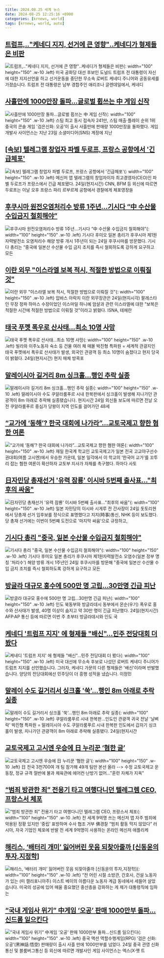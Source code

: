 ```yaml
---
title: 2024.08.25 세계 뉴스
date: 2024-08-25 12:25:16 +0900
categories: [krnews, world]
tags: [krnews, world, auto]
---
```

## [트럼프,‥"케네디 지지, 선거에 큰 영향"‥케네디가 형제들은 비판](https://n.news.naver.com/mnews/article/214/0001369927)

![트럼프,‥"케네디 지지, 선거에 큰 영향"‥케네디가 형제들은 비판](https://mimgnews.pstatic.net/image/origin/214/2024/08/24/1369927.jpg?type=nf220_150){: width="100" height="150" .w-10 .left}
미국 공화당 대선 후보인 도널드 트럼프 전 대통령이 자신에 대한 지지선언을 하고 선거운동을 중단한 무소속 로버트 케네디 주니어와 공동유세를 가졌습니다. 트럼프 전 대통령은 남부 경합주인 애리조나 글렌데일에서, 케네디

## [사흘만에 1000만장 돌파...글로벌 휩쓰는 中 게임 신작](https://n.news.naver.com/mnews/article/029/0002897417)

![사흘만에 1000만장 돌파...글로벌 휩쓰는 中 게임 신작](https://mimgnews.pstatic.net/image/origin/029/2024/08/25/2897417.jpg?type=nf220_150){: width="100" height="150" .w-10 .left}
스팀 최고 동시 접속자 241만, 스팀 매출·플레이 순위 1위 중국의 콘솔 게임 '검은신화: 오공'이 출시 사흘만에 판매량 1000만장을 돌파했다. 게임 개발사 사이언스는 지난 23일 소셜미디어(SNS) 계정에 지난

## [[속보] 텔레그램 창업자 파벨 두로프, 프랑스 공항에서 '긴급체포'](https://n.news.naver.com/mnews/article/031/0000864493)

![[속보] 텔레그램 창업자 파벨 두로프, 프랑스 공항에서 '긴급체포'](https://mimgnews.pstatic.net/image/origin/031/2024/08/25/864493.jpg?type=nf220_150){: width="100" height="150" .w-10 .left}
메신저 앱 텔레그램의 창업자이자 최고경영자(CEO)인 파벨 두로프가 프랑스에서 긴급 체포됐다. 24일(현지시간) CNN, BFM 등 외신에 따르면 두로프는 이날 오후 프랑스 파리 르부르제 공항에서 경찰에게 체포영장을

## [후쿠시마 원전오염처리수 방류 1주년…기시다 “中 수산물 수입금지 철회해야”](https://n.news.naver.com/mnews/article/021/0002656131)

![후쿠시마 원전오염처리수 방류 1주년…기시다 “中 수산물 수입금지 철회해야”](https://mimgnews.pstatic.net/image/origin/021/2024/08/24/2656131.jpg?type=nf220_150){: width="100" height="150" .w-10 .left}
기시다 후미오 일본 총리가 후쿠시마 제1원자력발전소 오염처리수 해양 방류 개시 1주년이 되는 24일 후쿠시마를 방문했다. 기시다 총리는 “중국에 일본산 수산물 수입 금지 조치를 즉시 철회하도록 강하게 요구하고 모든

## [이란 외무 "이스라엘 보복 적시, 적절한 방법으로 이뤄질 것"](https://n.news.naver.com/mnews/article/003/0012746075)

![이란 외무 "이스라엘 보복 적시, 적절한 방법으로 이뤄질 것"](https://mimgnews.pstatic.net/image/origin/003/2024/08/25/12746075.jpg?type=nf220_150){: width="100" height="150" .w-10 .left}
압바스 아락치 이란 외무장관은 24일(현지시각) 팔레스타인 무장 정파 하마스 수장이었던 이스마일 하니예 암살과 관련 이스라엘에 대한 "보복은 적절한 시간에 적절한 방법으로 이뤄질 것"이라고 밝혔다. ISNA, 테헤란

## [태국 푸껫 폭우로 산사태…최소 10명 사망](https://n.news.naver.com/mnews/article/001/0014890998)

![태국 푸껫 폭우로 산사태…최소 10명 사망](https://mimgnews.pstatic.net/image/origin/001/2024/08/24/14890998.jpg?type=nf220_150){: width="100" height="150" .w-10 .left}
빌라와 이주노동자 숙소 등 건물 여러 채 매몰 박진형 특파원 = 세계적 관광지인 태국 푸껫에서 폭우로 산사태가 발생, 외국인 관광객 등 최소 10명이 숨졌다고 현지 당국이 밝혔다. 24일(현지시간) 현지 매체 방콕포

## [말레이시아 길거리 8m 싱크홀…행인 추락 실종](https://n.news.naver.com/mnews/article/422/0000678304)

![말레이시아 길거리 8m 싱크홀…행인 추락 실종](https://mimgnews.pstatic.net/image/origin/422/2024/08/24/678304.jpg?type=nf220_150){: width="100" height="150" .w-10 .left}
말레이시아 수도 쿠알라룸푸르 시내 한복판에서 싱크홀이 발생해 지나가던 관광객이 8m 아래로 추락해 실종됐습니다. 현지시간 24일 외신들 보도에 따르면 전날 오전 쿠알라룸푸르 중심가 당왕이 지역 인도를 걸어가던 48세

## [“교가에 ‘동해’? 한국 대회에 나가라”…교토국제고 향한 혐한 여론](https://n.news.naver.com/mnews/article/028/0002704197)

![“교가에 ‘동해’? 한국 대회에 나가라”…교토국제고 향한 혐한 여론](https://mimgnews.pstatic.net/image/origin/028/2024/08/25/2704197.jpg?type=nf220_150){: width="100" height="150" .w-10 .left}
재일 한국계 학교인 교토국제고가 일본 전국 고교야구선수권대회(여름 고시엔)에서 우승한 가운데, 일본 일각에서 이 학교의 ‘한국어 교가’를 꼬투리 잡는 혐한 여론이 확산하자 교토부 지사가 자제를 촉구했다. 하마다 사토

## [日자민당 총재선거 '유력 잠룡' 이시바 5번째 출사표…"최후의 싸움"](https://n.news.naver.com/mnews/article/003/0012745860)

![日자민당 총재선거 '유력 잠룡' 이시바 5번째 출사표…"최후의 싸움"](https://mimgnews.pstatic.net/image/origin/003/2024/08/24/12745860.jpg?type=nf220_150){: width="100" height="150" .w-10 .left}
일본 자민당의 이시바 시게루 전 간사장이 24일 돗토리현에서 당총재 선거 입후보를 정식으로 표명했다고 지지(時事)통신, NHK 등이 보도했다. 당 총재 선거에는 이번이 5번째 도전으로 '마지막 싸움'으로 규정하고,

## [기시다 총리 "중국, 일본 수산물 수입금지 철회해야"](https://n.news.naver.com/mnews/article/374/0000398768)

![기시다 총리 "중국, 일본 수산물 수입금지 철회해야"](https://mimgnews.pstatic.net/image/origin/374/2024/08/24/398768.jpg?type=nf220_150){: width="100" height="150" .w-10 .left}
기시다 후미오 일본 총리가 후쿠시마 제1원자력발전소 오염수(일본 정부 명칭 '처리수') 해양 방류 개시 1주년인 24일 후쿠시마를 방문해 "중국에 일본산 수산물 수입 금지 조치를 즉시 철회하도록 강하게 요구하고 모든

## [방글라 대규모 홍수에 500만 명 고립…30만명 긴급 피난](https://n.news.naver.com/mnews/article/011/0004383817)

![방글라 대규모 홍수에 500만 명 고립…30만명 긴급 피난](https://mimgnews.pstatic.net/image/origin/011/2024/08/24/4383817.jpg?type=nf220_150){: width="100" height="150" .w-10 .left}
인도 북동부와 방글라데시 동부에서 몬순(우기) 폭우로 홍수와 산사태가 발생, 40명 이상이 숨지고 약 30만 명이 긴급 피난했다. 24일(현지시간) AFP·AP 통신 등에 따르면 이번 주 초부터 방글라데시와 인도 국

## [케네디 '트럼프 지지' 에 형제들 "배신"…민주 전당대회 더 봤다](https://n.news.naver.com/mnews/article/448/0000473638)

![케네디 '트럼프 지지' 에 형제들 "배신"…민주 전당대회 더 봤다](https://mimgnews.pstatic.net/image/origin/448/2024/08/24/473638.jpg?type=nf220_150){: width="100" height="150" .w-10 .left}
미국 대선에 무소속 후보로 나섰던 로버트 케네디 주니어가 트럼프 지지를 선언했습니다. 그러자, 케네디 가문의 다른 형제들은 '배신'이라며 반발했습니다. 양당의 전당대회에선 민주당이 더 흥행 성적을 냈습니다. 이정민

## [말레이 수도 길거리서 싱크홀 '쑥'…행인 8m 아래로 추락 실종](https://n.news.naver.com/mnews/article/001/0014890883)

![말레이 수도 길거리서 싱크홀 '쑥'…행인 8m 아래로 추락 실종](https://mimgnews.pstatic.net/image/origin/001/2024/08/24/14890883.jpg?type=nf220_150){: width="100" height="150" .w-10 .left}
쿠알라룸푸르 시내 한복판…인도인 관광객 귀국 전날 '날벼락' 박진형 특파원 = 말레이시아 수도 쿠알라룸푸르 시내 한복판 인도에서 갑자기 싱크홀이 발생, 지나가던 관광객이 8m 아래로 추락해 실종됐다. 24일(현지시간

## [교토국제고 고시엔 우승에 日 누리꾼 ‘혐한 글’](https://n.news.naver.com/mnews/article/449/0000283648)

![교토국제고 고시엔 우승에 日 누리꾼 ‘혐한 글’](https://mimgnews.pstatic.net/image/origin/449/2024/08/24/283648.jpg?type=nf220_150){: width="100" height="150" .w-10 .left}
日 전국 3천700여 개 팀 참가해 49개 팀만 본선 올라 --> 수정 교토국제고 운동장, 정규 규격 절반에 불과 체육관에 에어컨·난방기 없어…"훈련 자체가 지옥"

## [“범죄 방관한 죄” 전용기 타고 여행다니던 텔레그렘 CEO, 프랑스서 체포](https://n.news.naver.com/mnews/article/009/0005355073)

![“범죄 방관한 죄” 전용기 타고 여행다니던 텔레그렘 CEO, 프랑스서 체포](https://mimgnews.pstatic.net/image/origin/009/2024/08/25/5355073.jpg?type=nf220_150){: width="100" height="150" .w-10 .left}
전 세계 9억명 쓰는 메신저 앱 자주 범죄에 악용된 정황 있지만 ‘중립’ 표방하며 수사 협조 거부 佛경찰 “범죄 활동 막지 않았다” 러시아, 자국 기업인 체포에 반발 전 세계 9억명이 사용하는 온라인 메신저 애플리케

## [해리스, ‘배터리 개미’ 잃어버린 웃음 되찾아줄까 [신동윤의 투자,지정학]](https://n.news.naver.com/mnews/article/016/0002353596)

![해리스, ‘배터리 개미’ 잃어버린 웃음 되찾아줄까 [신동윤의 투자,지정학]](https://mimgnews.pstatic.net/image/origin/016/2024/08/24/2353596.jpg?type=nf220_150){: width="100" height="150" .w-10 .left}
“전 어린 시절 소방관, 간호사, 건설 노동자가 있는 (미 캘리포니아주) 이스트 베이의 아름다운 노동자 계급 동네에서 세들어 살았습니다. 미국의 성공에 있어 매울 중요했던 중산층을 강화하는 게 제가 대통령직에 임하는

## [“국내 게임사 위기” 中게임 ‘오공’ 판매 1000만부 돌파…신드롬 일으킨다](https://n.news.naver.com/mnews/article/016/0002353738)

![“국내 게임사 위기” 中게임 ‘오공’ 판매 1000만부 돌파…신드롬 일으킨다](https://mimgnews.pstatic.net/image/origin/016/2024/08/24/2353738.jpg?type=nf220_150){: width="100" height="150" .w-10 .left}
중국 액션 역할수행게임(RPG) ‘검은 신화:오공’(黑神話:悟空) 판매량이 출시 사흘 만에 1000만부를 넘었다. 24일 중국 관영 신화통신 및 블룸버그통신 등 외신에 따르면 개발사인 게임 사이언스는 엑스(X·옛 트

